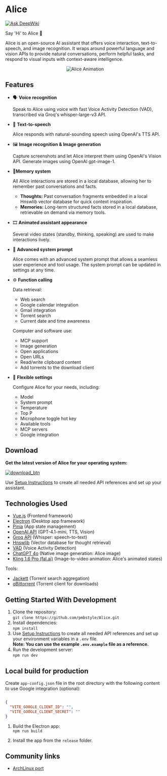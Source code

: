 # Alice

[![Ask DeepWiki](https://deepwiki.com/badge.svg)](https://deepwiki.com/pmbstyle/Alice)

Say 'Hi' to Alice 👋

Alice is an open-source AI assistant that offers voice interaction, text-to-speech, and image recognition. It wraps around powerful language and vision APIs to provide natural conversations, perform helpful tasks, and respond to visual inputs with context-aware intelligence.

<p align="center">
  <img src="https://github.com/pmbstyle/Alice/blob/main/animation.gif?raw=true" alt="Alice Animation">
</p>

## Features

- 🗣️ **Voice recognition**
  
  Speak to Alice using voice with fast Voice Activity Detection (VAD), transcribed via Groq's whisper-large-v3 API.
  
- 💬 **Text-to-speech**
  
  Alice responds with natural-sounding speech using OpenAI's TTS API.
  
- 🖼️ **Image recognition & Image generation**
  
  Capture screenshots and let Alice interpret them using OpenAI's Vision API. Generate images using OpenAI gpt-image-1.
  
- 📝**Memory system**
  
  All Alice interactions are stored in a local database, allowing her to remember past conversations and facts.
  
  - **Thoughts:** Past conversation fragments embedded in a local Hnswlib vector database for quick context inspiration.  
  - **Memories:** Long-term structured facts stored in a local database, retrievable on demand via memory tools.
    
- 🎞️ **Animated assistant appearance**
  
  Several video states (standby, thinking, speaking) are used to make interactions lively.
  
- 🪪 **Advanced system prompt**

  Alice comes with an advanced system prompt that allows a seamless user experience and tool usage. The system prompt can be updated in settings at any time.
  
- ⚙️ **Function calling**
  
  Data retrieval:
  - Web search
  - Google calendar integration
  - Gmail integration
  - Torrent search
  - Current date and time awareness

  Computer and software use:
  - MCP support
  - Image generation
  - Open applications
  - Open URLs
  - Read/write clipboard content
  - Add torrents to the download client

- 📃 **Flexible settings**
  
  Configure Alice for your needs, including:
  
  - Model
  - System prompt
  - Temperature
  - Top P
  - Microphone toggle hot key
  - Available tools
  - MCP servers
  - Google integration

## Download

**Get the latest version of Alice for your operating system:**

[![download_btn](https://github.com/user-attachments/assets/3790ee40-2bb5-4d5c-abb8-ed9f8d37a228)](https://github.com/pmbstyle/Alice/releases/latest)

Use [Setup Instructions](https://github.com/pmbstyle/Alice/blob/main/docs/setupInstructions.md) to create all needed API references and set up your assistant.

## Technologies Used

- [Vue.js](https://vuejs.org/) (Frontend framework)
- [Electron](https://www.electronjs.org/) (Desktop app framework)
- [Pinia](https://pinia.vuejs.org/) (App state management)
- [OpenAI API](https://platform.openai.com/docs/api-reference/introduction) (GPT-4.1-mini, TTS, Vision)
- [Groq API](https://console.groq.com/) (Whisper: speech-to-text)
- [Hnswlib](https://github.com/nmslib/hnswlib) (Vector database for thought retrieval)
- [VAD](https://github.com/ricky0123/vad) (Voice Activity Detection)
- [ChatGPT 4o](https://chat.openai.com) (Native image generation: Alice image)
- [Kling 1.6 Pro (fal.ai)](https://fal.ai/) (Image-to-video animation: Alice's animated states)

Tools:

- [Jackett](https://github.com/Jackett/Jackett) (Torrent search aggregation)
- [qBittorrent](https://www.qbittorrent.org/) (Torrent client for downloads)

## Getting Started With Development

1. Clone the repository:  
   `git clone https://github.com/pmbstyle/Alice.git`
2. Install dependencies:  
   `npm install`
3. Use [Setup Instructions](https://github.com/pmbstyle/Alice/blob/main/docs/setupInstructions.md) to create all needed API references and set up your environment variables in a `.env` file.  
   **Note: You can use the example `.env.example` file as a reference.**
4. Run the development server:  
   `npm run dev`

## Local build for production

Create `app-config.json` file in the root directory with the following content to use Google integration (optional):

```json

{
  "VITE_GOOGLE_CLIENT_ID": "",
  "VITE_GOOGLE_CLIENT_SECRET": ""
}

```

1. Build the Electron app:  
   `npm run build`

2. Install the app from the `release` folder.

## Community links
- [ArchLinux port](https://aur.archlinux.org/packages/alice-ai-assient-bin)
